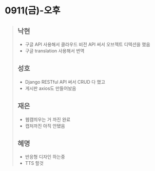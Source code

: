 # 0911(금)-오후

>
>
>## 낙현
>
>- 구글 API 사용해서 클라우드 비전 API 써서 오브젝트 디텍션을 했음
>- 구글 translation 사용해서 번역
>
>## 성호
>
>- Django RESTful API 써서 CRUD 다 했고
>- 게시판 axios도 만들어놨음
>
>## 재은
>
>- 웹캠띄우는 거 까진 완료
>- 캡처까진 아직 안됐음
>
>## 혜명
>
>- 반응형 디자인 하는중
>- TTS 할것

